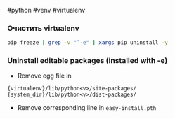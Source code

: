 #python #venv #virtualenv 

### Очистить virtualenv
```bash
pip freeze | grep -v "^-e" | xargs pip uninstall -y
```
### Uninstall editable packages (installed with -e)
- Remove egg file in
```
{virtualenv}/lib/python<v>/site-packages/
{system_dir}/lib/python<v>/dist-packages/
```
- Remove corresponding line in `easy-install.pth`
